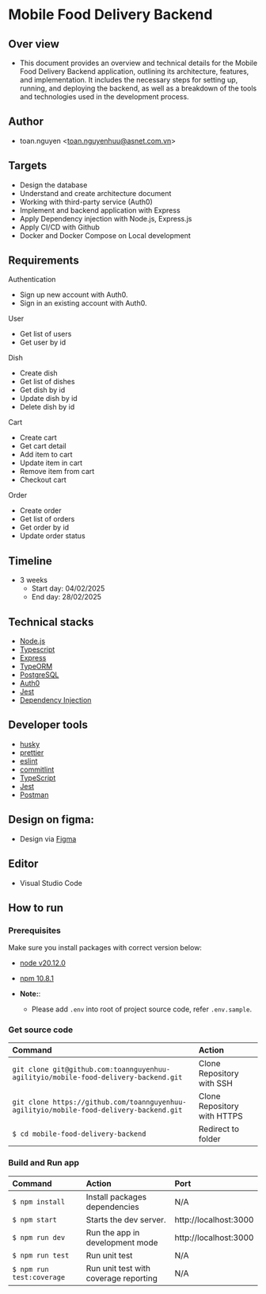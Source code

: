# Mobile Food Delivery Backend

## Over view

- This document provides an overview and technical details for the Mobile Food Delivery Backend application, outlining its architecture, features, and implementation. It includes the necessary steps for setting up, running, and deploying the backend, as well as a breakdown of the tools and technologies used in the development process.

## Author

- toan.nguyen <[toan.nguyenhuu@asnet.com.vn](toan.nguyenhuu@asnet.com.vn)>

## Targets

- Design the database
- Understand and create architecture document
- Working with third-party service (Auth0)
- Implement and backend application with Express
- Apply Dependency injection with Node.js, Express.js
- Apply CI/CD with Github
- Docker and Docker Compose on Local development

## Requirements

Authentication

- Sign up new account with Auth0.
- Sign in an existing account with Auth0.

User

- Get list of users
- Get user by id

Dish

- Create dish
- Get list of dishes
- Get dish by id
- Update dish by id
- Delete dish by id

Cart

- Create cart
- Get cart detail
- Add item to cart
- Update item in cart
- Remove item from cart
- Checkout cart

Order

- Create order
- Get list of orders
- Get order by id
- Update order status

## Timeline

- 3 weeks
  - Start day: 04/02/2025
  - End day: 28/02/2025

## Technical stacks

- [Node.js](https://nodejs.org)
- [Typescript](https://www.typescriptlang.org/)
- [Express](https://expressjs.com/)
- [TypeORM](https://typeorm.io/)
- [PostgreSQL](https://www.postgresql.org/)
- [Auth0](https://auth0.com/docs)
- [Jest](https://strapi.io/)
- [Dependency Injection](https://peteranderson.me/articles/dependency-injection-with-nodejs-expressjs-and-typescript)

## Developer tools

- [husky](https://www.npmjs.com/package/husky)
- [prettier](https://storybook.js.org/)
- [eslint](https://eslint.org/)
- [commitlint](https://commitlint.js.org/#/)
- [TypeScript](https://www.typescriptlang.org/)
- [Jest](https://jestjs.io/)
- [Postman](https://www.postman.com/)

## Design on figma:

- Design via [Figma](<https://www.figma.com/design/URAXLmDZAi2EFyGLWrXwE7/Mobile-Food-Delivery-App-(Community)?node-id=3-12&t=2bQBJhMw9ddKnM0s-0>)

## Editor

- Visual Studio Code

## How to run

### Prerequisites

Make sure you install packages with correct version below:

- [node v20.12.0](https://nodejs.org/en/)
- [npm 10.8.1](https://docs.npmjs.com/downloading-and-installing-node-js-and-npm)

- **Note:**:
  - Please add `.env` into root of project source code, refer `.env.sample`.

### Get source code

| Command                                                                                 | Action                      |
| :-------------------------------------------------------------------------------------- | :-------------------------- |
| `git clone git@github.com:toannguyenhuu-agilityio/mobile-food-delivery-backend.git`     | Clone Repository with SSH   |
| `git clone https://github.com/toannguyenhuu-agilityio/mobile-food-delivery-backend.git` | Clone Repository with HTTPS |
| `$ cd mobile-food-delivery-backend`                                                     | Redirect to folder          |

### Build and Run app

| Command                   | Action                                | Port                  |
| :------------------------ | :------------------------------------ | :-------------------- |
| `$ npm install`           | Install packages dependencies         | N/A                   |
| `$ npm start`             | Starts the dev server.                | http://localhost:3000 |
| `$ npm run dev`           | Run the app in development mode       | http://localhost:3000 |
| `$ npm run test`          | Run unit test                         | N/A                   |
| `$ npm run test:coverage` | Run unit test with coverage reporting | N/A                   |
